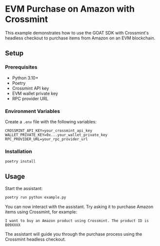 # EVM Purchase on Amazon with Crossmint

This example demonstrates how to use the GOAT SDK with Crossmint's headless checkout to purchase items from Amazon on an EVM blockchain.

## Setup

### Prerequisites

- Python 3.10+
- Poetry
- Crossmint API key
- EVM wallet private key
- RPC provider URL

### Environment Variables

Create a `.env` file with the following variables:

```
CROSSMINT_API_KEY=your_crossmint_api_key
WALLET_PRIVATE_KEY=0x...your_wallet_private_key
RPC_PROVIDER_URL=your_rpc_provider_url
```

### Installation

```bash
poetry install
```

## Usage

Start the assistant:

```bash
poetry run python example.py
```

You can now interact with the assistant. Try asking it to purchase Amazon items using Crossmint, for example:

```
I want to buy an Amazon product using Crossmint. The product ID is B09XXXX
```

The assistant will guide you through the purchase process using the Crossmint headless checkout.
